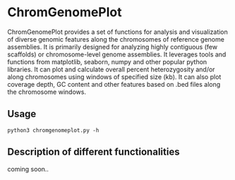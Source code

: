 # ChromGenomePlot
ChromGenomePlot provides a set of functions for analysis and visualization of diverse genomic features along the chromosomes of reference genome assemblies. It is primarily designed for analyzing highly contiguous (few scaffolds) or chromosome-level genome assemblies. It leverages 
tools and functions from matplotlib, seaborn, numpy and other popular python libraries. It can plot and calculate overall percent heterozygosity and/or along chromosomes using windows of specified size (kb). It can also plot coverage depth, GC content and other features based on .bed files along the chromosome windows.

## Usage
```
python3 chromgenomeplot.py -h
```

## Description of different functionalities
coming soon..
